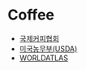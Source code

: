 # Coffee
- [국제커피협회](www.ico.org)
- [미국농무부(USDA)](www.fas.usda.gov)
- [WORLDATLAS](www.worldatlas.com)